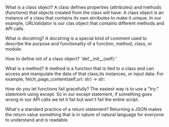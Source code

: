 What is a class object?
    A class defines properties (attributes) and methods (functions) that objects created from the class will have. A class object is an instance of a class that contains its own atrributes to make it unique. In our example, URLValidator is our clas object that contains different methods and API calls. 

What is docstring?
    A docstring is a special kind of comment used to describe the purpose and functionality of a function, method, class, or module.

How to define init of a class object? 
    'def__init__(self):'

What is a method?
    A method is a function that is tied to a class and can access and manipulate the data of that class,its instances, or input data. For example, fetch_page_content(self,url: str) -> str: 

How do you let functions fail gracefully?
    The easiest way is to use a "try:" statement using except. So in our except statement, if something goes wrong in our API calls we let it fail but won't fail the entire script. 

What's a standard practice of a return statement?
    Returning a JSON makes the return value something that is in nature of natural language for everyone to understand and is readable. 